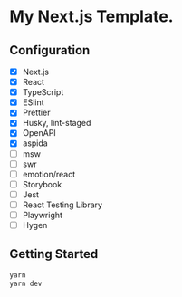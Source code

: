 # My Next.js Template.

## Configuration

- [x] Next.js
- [x] React
- [x] TypeScript
- [x] ESlint
- [x] Prettier
- [x] Husky, lint-staged
- [x] OpenAPI
- [x] aspida
- [ ] msw
- [ ] swr
- [ ] emotion/react
- [ ] Storybook
- [ ] Jest
- [ ] React Testing Library
- [ ] Playwright
- [ ] Hygen

## Getting Started

```bash
yarn
yarn dev
```
